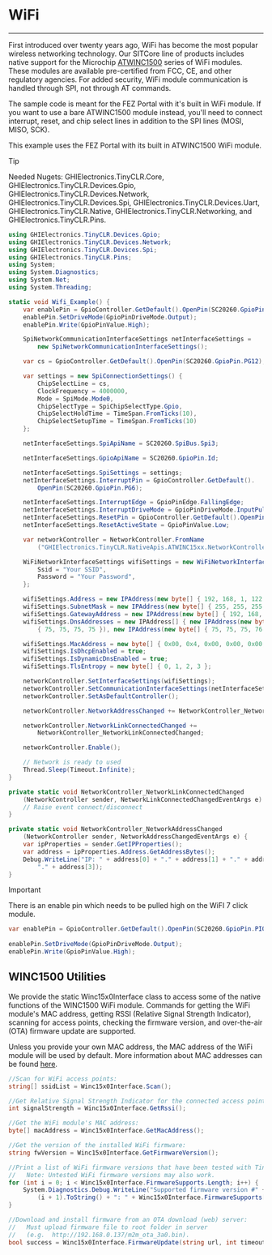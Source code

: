 # WiFi
---
First introduced over twenty years ago, WiFi has become the most popular wireless networking technology. Our SITCore line of products includes native support for the Microchip [ATWINC1500](https://www.microchip.com/wwwproducts/en/ATwinc1500) series of WiFi modules. These modules are available pre-certified from FCC, CE, and other regulatory agencies. For added security, WiFi module communication is handled through SPI, not through AT commands.

The sample code is meant for the FEZ Portal with it's built in WiFi module. If you want to use a bare ATWINC1500 module instead, you'll need to connect interrupt, reset, and chip select lines in addition to the SPI lines (MOSI, MISO, SCK).

This example uses the FEZ Portal with its built in ATWINC1500 WiFi module.

>[!TIP]
>Needed Nugets: GHIElectronics.TinyCLR.Core, GHIElectronics.TinyCLR.Devices.Gpio, GHIElectronics.TinyCLR.Devices.Network, GHIElectronics.TinyCLR.Devices.Spi, GHIElectronics.TinyCLR.Devices.Uart, GHIElectronics.TinyCLR.Native, GHIElectronics.TinyCLR.Networking, and GHIElectronics.TinyCLR.Pins.

```cs
using GHIElectronics.TinyCLR.Devices.Gpio;
using GHIElectronics.TinyCLR.Devices.Network;
using GHIElectronics.TinyCLR.Devices.Spi;
using GHIElectronics.TinyCLR.Pins;
using System;
using System.Diagnostics;
using System.Net;
using System.Threading;

static void Wifi_Example() {
    var enablePin = GpioController.GetDefault().OpenPin(SC20260.GpioPin.PI0);
    enablePin.SetDriveMode(GpioPinDriveMode.Output);
    enablePin.Write(GpioPinValue.High);

    SpiNetworkCommunicationInterfaceSettings netInterfaceSettings =
        new SpiNetworkCommunicationInterfaceSettings();

    var cs = GpioController.GetDefault().OpenPin(SC20260.GpioPin.PG12);

    var settings = new SpiConnectionSettings() {
        ChipSelectLine = cs,
        ClockFrequency = 4000000,
        Mode = SpiMode.Mode0,
        ChipSelectType = SpiChipSelectType.Gpio,
        ChipSelectHoldTime = TimeSpan.FromTicks(10),
        ChipSelectSetupTime = TimeSpan.FromTicks(10)
    };

    netInterfaceSettings.SpiApiName = SC20260.SpiBus.Spi3;

    netInterfaceSettings.GpioApiName = SC20260.GpioPin.Id;

    netInterfaceSettings.SpiSettings = settings;
    netInterfaceSettings.InterruptPin = GpioController.GetDefault().
        OpenPin(SC20260.GpioPin.PG6);

    netInterfaceSettings.InterruptEdge = GpioPinEdge.FallingEdge;
    netInterfaceSettings.InterruptDriveMode = GpioPinDriveMode.InputPullUp;
    netInterfaceSettings.ResetPin = GpioController.GetDefault().OpenPin(SC20260.GpioPin.PI8);
    netInterfaceSettings.ResetActiveState = GpioPinValue.Low;

    var networkController = NetworkController.FromName
        ("GHIElectronics.TinyCLR.NativeApis.ATWINC15xx.NetworkController");

    WiFiNetworkInterfaceSettings wifiSettings = new WiFiNetworkInterfaceSettings() {
        Ssid = "Your SSID",
        Password = "Your Password",
    };

    wifiSettings.Address = new IPAddress(new byte[] { 192, 168, 1, 122 });
    wifiSettings.SubnetMask = new IPAddress(new byte[] { 255, 255, 255, 0 });
    wifiSettings.GatewayAddress = new IPAddress(new byte[] { 192, 168, 1, 1 });
    wifiSettings.DnsAddresses = new IPAddress[] { new IPAddress(new byte[]
        { 75, 75, 75, 75 }), new IPAddress(new byte[] { 75, 75, 75, 76 }) };

    wifiSettings.MacAddress = new byte[] { 0x00, 0x4, 0x00, 0x00, 0x00, 0x00 };
    wifiSettings.IsDhcpEnabled = true;
    wifiSettings.IsDynamicDnsEnabled = true;
    wifiSettings.TlsEntropy = new byte[] { 0, 1, 2, 3 };

    networkController.SetInterfaceSettings(wifiSettings);
    networkController.SetCommunicationInterfaceSettings(netInterfaceSettings);
    networkController.SetAsDefaultController();

    networkController.NetworkAddressChanged += NetworkController_NetworkAddressChanged;

    networkController.NetworkLinkConnectedChanged +=
        NetworkController_NetworkLinkConnectedChanged;

    networkController.Enable();

    // Network is ready to used
    Thread.Sleep(Timeout.Infinite);
}

private static void NetworkController_NetworkLinkConnectedChanged
    (NetworkController sender, NetworkLinkConnectedChangedEventArgs e) {
    // Raise event connect/disconnect
}

private static void NetworkController_NetworkAddressChanged
    (NetworkController sender, NetworkAddressChangedEventArgs e) {
    var ipProperties = sender.GetIPProperties();
    var address = ipProperties.Address.GetAddressBytes();
    Debug.WriteLine("IP: " + address[0] + "." + address[1] + "." + address[2] +
        "." + address[3]);
}
```

> [!IMPORTANT] 
> There is an enable pin which needs to be pulled high on the WiFI 7 click module. 

```cs
var enablePin = GpioController.GetDefault().OpenPin(SC20260.GpioPin.PI0);
            
enablePin.SetDriveMode(GpioPinDriveMode.Output);
enablePin.Write(GpioPinValue.High);
```

## WINC1500 Utilities

We provide the static Winc15x0Interface class to access some of the native functions of the WINC1500 WiFi module. Commands for getting the WiFi module's MAC address, getting RSSI (Relative Signal Strength Indicator), scanning for access points, checking the firmware version, and over-the-air (OTA) firmware update are supported.

Unless you provide your own MAC address, the MAC address of the WiFi module will be used by default. More information about MAC addresses can be found [here](networking-core.md).

```cs
//Scan for WiFi access points:
string[] ssidList = Winc15x0Interface.Scan();

//Get Relative Signal Strength Indicator for the connected access point:
int signalStrength = Winc15x0Interface.GetRssi();

//Get the WiFi module's MAC address:
byte[] macAddress = Winc15x0Interface.GetMacAddress(); 

//Get the version of the installed WiFi firmware:
string fwVersion = Winc15x0Interface.GetFirmwareVersion();

//Print a list of WiFi firmware versions that have been tested with TinyCLR OS.
//   Note: Untested WiFi firmware versions may also work.
for (int i = 0; i < Winc15x0Interface.FirmwareSupports.Length; i++) {
    System.Diagnostics.Debug.WriteLine("Supported firmware version #" +
        (i + 1).ToString() + ": " + Winc15x0Interface.FirmwareSupports[i].ToString());
}

//Download and install firmware from an OTA download (web) server:
//   Must upload firmware file to root folder in server
//   (e.g.  http://192.168.0.137/m2m_ota_3a0.bin).
bool success = Winc15x0Interface.FirmwareUpdate(string url, int timeout);
```
